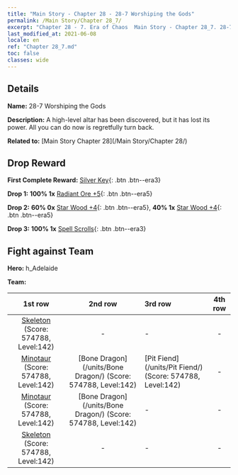 ```yaml
---
title: "Main Story - Chapter 28 - 28-7 Worshiping the Gods"
permalink: /Main Story/Chapter 28_7/
excerpt: "Chapter 28 - 7. Era of Chaos  Main Story - Chapter 28_7. 28-7 Worshiping the Gods"
last_modified_at: 2021-06-08
locale: en
ref: "Chapter 28_7.md"
toc: false
classes: wide
---
```


## Details

 **Name:** 28-7 Worshiping the Gods

 **Description:** A high-level altar has been discovered, but it has lost its power. All you can do now is regretfully turn back.

 **Related to:** [Main Story Chapter 28](/Main Story/Chapter 28/)

## Drop Reward

 **First Complete Reward:** [Silver Key](/Items/con_693/){: .btn .btn--era3}

 **Drop 1:** **100% 1x** [Radiant Ore +5](/Items/mat_96/){: .btn .btn--era5}

 **Drop 2:** **60% 0x** [Star Wood +4](/Items/mat_90/){: .btn .btn--era5}, **40% 1x** [Star Wood +4](/Items/mat_90/){: .btn .btn--era5}

 **Drop 3:** **100% 1x** [Spell Scrolls](/Items/con_694/){: .btn .btn--era3}


## Fight against Team
 **Hero:** h_Adelaide

 **Team:**


  | 1st row | 2nd row | 3rd row | 4th row |
  |:----:|:----:|:----|:----:|
  | [Skeleton](/units/Skeleton/) (Score: 574788, Level:142)  | - | - | - |
  | [Minotaur](/units/Minotaur/) (Score: 574788, Level:142)  | [Bone Dragon](/units/Bone Dragon/) (Score: 574788, Level:142)  | [Pit Fiend](/units/Pit Fiend/) (Score: 574788, Level:142)  | - |
  | [Minotaur](/units/Minotaur/) (Score: 574788, Level:142)  | [Bone Dragon](/units/Bone Dragon/) (Score: 574788, Level:142)  | - | - |
  | [Skeleton](/units/Skeleton/) (Score: 574788, Level:142)  | - | - | - |



